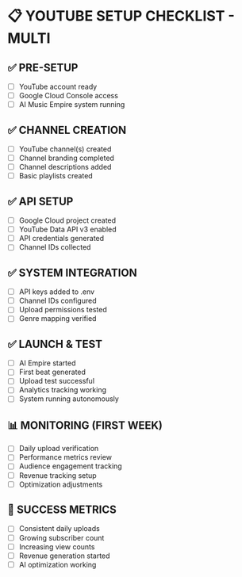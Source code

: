 
# 📋 YOUTUBE SETUP CHECKLIST - MULTI

## ✅ PRE-SETUP
- [ ] YouTube account ready
- [ ] Google Cloud Console access
- [ ] AI Music Empire system running

## ✅ CHANNEL CREATION
- [ ] YouTube channel(s) created
- [ ] Channel branding completed  
- [ ] Channel descriptions added
- [ ] Basic playlists created

## ✅ API SETUP  
- [ ] Google Cloud project created
- [ ] YouTube Data API v3 enabled
- [ ] API credentials generated
- [ ] Channel IDs collected

## ✅ SYSTEM INTEGRATION
- [ ] API keys added to .env
- [ ] Channel IDs configured
- [ ] Upload permissions tested
- [ ] Genre mapping verified

## ✅ LAUNCH & TEST
- [ ] AI Empire started
- [ ] First beat generated  
- [ ] Upload test successful
- [ ] Analytics tracking working
- [ ] System running autonomously

## 📊 MONITORING (FIRST WEEK)
- [ ] Daily upload verification
- [ ] Performance metrics review
- [ ] Audience engagement tracking
- [ ] Revenue tracking setup
- [ ] Optimization adjustments

## 🚀 SUCCESS METRICS
- [ ] Consistent daily uploads
- [ ] Growing subscriber count  
- [ ] Increasing view counts
- [ ] Revenue generation started
- [ ] AI optimization working
